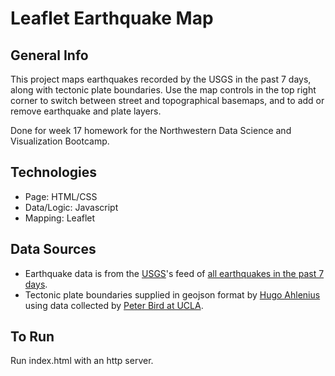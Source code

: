 # Leaflet Earthquake Map

## General Info

This project maps earthquakes recorded by the USGS in the past 7 days, along with tectonic plate boundaries. Use the map controls in the top right corner to switch between street and topographical basemaps, and to add or remove earthquake and plate layers.

Done for week 17 homework for the Northwestern Data Science and Visualization Bootcamp.

## Technologies

* Page: HTML/CSS
* Data/Logic: Javascript
* Mapping: Leaflet

## Data Sources

* Earthquake data is from the [USGS](https://earthquake.usgs.gov/earthquakes/feed/v1.0/geojson.php)'s feed of [all earthquakes in the past 7 days](https://earthquake.usgs.gov/earthquakes/feed/v1.0/summary/all_week.geojson).
* Tectonic plate boundaries supplied in geojson format by [Hugo Ahlenius](https://github.com/fraxen/tectonicplates) using data collected by [Peter Bird at UCLA](http://peterbird.name/).

## To Run

Run index.html with an http server.